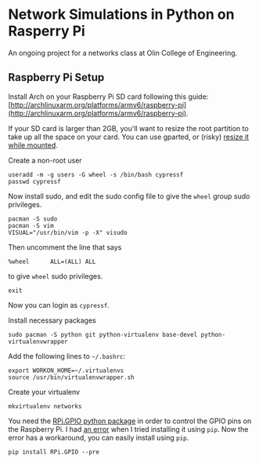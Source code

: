 # Network Simulations in Python on Rasperry Pi

An ongoing project for a networks class at Olin College of Engineering.

## Raspberry Pi Setup 

Install Arch on your Raspberry Pi SD card following this guide: [http://archlinuxarm.org/platforms/armv6/raspberry-pi](http://archlinuxarm.org/platforms/armv6/raspberry-pi).

If your SD card is larger than 2GB, you'll want to resize the root partition to take up all the space on your card. You can use gparted, or (risky) [resize it while mounted](http://jan.alphadev.net/post/53594241659/growing-the-rpi-root-partition).


Create a non-root user

```
useradd -m -g users -G wheel -s /bin/bash cypressf
passwd cypressf
```

Now install sudo, and edit the sudo config file to give the `wheel` group sudo privileges.

```
pacman -S sudo
pacman -S vim
VISUAL="/usr/bin/vim -p -X" visudo
```

Then uncomment the line that says

```
%wheel      ALL=(ALL) ALL
```

to give `wheel` sudo privileges.

```
exit
```

Now you can login as `cypressf`.

Install necessary packages

```
sudo pacman -S python git python-virtualenv base-devel python-virtualenvwrapper
```

Add the following lines to `~/.bashrc`:

```
export WORKON_HOME=~/.virtualenvs
source /usr/bin/virtualenvwrapper.sh
```

Create your virtualenv

```
mkvirtualenv networks
```

You need the [RPi.GPIO python package](https://pypi.python.org/pypi/RPi.GPIO) in order to control the GPIO pins on the Raspberry Pi. I had [an error](https://code.google.com/p/raspberry-gpio-python/issues/detail?id=48) when I tried installing it using `pip`. Now the error has a workaround, you can easily install using `pip`.

```
pip install RPi.GPIO --pre
```